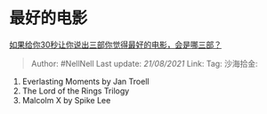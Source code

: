 # 最好的电影

[如果给你30秒让你说出三部你觉得最好的电影，会是哪三部？](https://www.zhihu.com/question/369042910/answer/1275897806)

> Author: #NellNell
> Last update: *21/08/2021*
> Link:
> Tag:
> 沙海拾金:

1. Everlasting Moments by Jan Troell
2. The Lord of the Rings Trilogy
3. Malcolm X by Spike Lee
